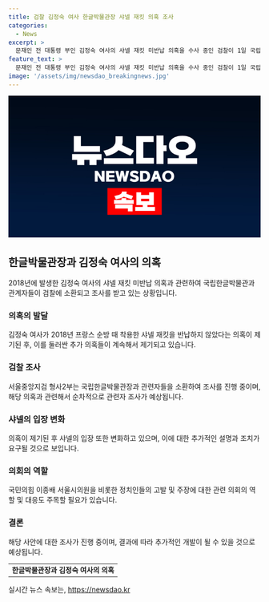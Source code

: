 ```yaml
---
title: 검찰 김정숙 여사 한글박물관장 샤넬 재킷 의혹 조사
categories:
  - News
excerpt: >
  문재인 전 대통령 부인 김정숙 여사의 샤넬 재킷 미반납 의혹을 수사 중인 검찰이 1일 국립한글박물관장 등을 소환했다. 김 여사의 프랑스 순방 때 착용한 샤넬 재킷과 샤넬의 기증 관련 논란, 그리고 예비비 지출 및 외유성 출장 관련 의혹에 대한 조사가 이뤄지고 있으며, 국민의힘 이종배 서울시의원이 관련 의혹을 검찰에 고발한 바 있다. 국민들의 이목을 끄는 사건으로 수사 결과에 관심이 집중되고 있다.
feature_text: >
  문재인 전 대통령 부인 김정숙 여사의 샤넬 재킷 미반납 의혹을 수사 중인 검찰이 1일 국립한글박물관장 등을 소환했다. 김 여사의 프랑스 순방 때 착용한 샤넬 재킷과 샤넬의 기증 관련 논란, 그리고 예비비 지출 및 외유성 출장 관련 의혹에 대한 조사가 이뤄지고 있으며, 국민의힘 이종배 서울시의원이 관련 의혹을 검찰에 고발한 바 있다. 국민들의 이목을 끄는 사건으로 수사 결과에 관심이 집중되고 있다.
image: '/assets/img/newsdao_breakingnews.jpg'
---
```


<p><img src="/assets/img/newsdao_breakingnews.jpg" alt="ontimetimes 속보" /></p>

<h2 data-ke-size="size26">한글박물관장과 김정숙 여사의 의혹</h2>

<p data-ke-size="size16">2018년에 발생한 김정숙 여사의 샤넬 재킷 미반납 의혹과 관련하여 국립한글박물관과 관계자들이 검찰에 소환되고 조사를 받고 있는 상황입니다.</p>

<h3><b>의혹의 발달</b></h3>

<p data-ke-size="size16">김정숙 여사가 2018년 프랑스 순방 때 착용한 샤넬 재킷을 반납하지 않았다는 의혹이 제기된 후, 이를 둘러싼 추가 의혹들이 계속해서 제기되고 있습니다.</p>

<h3><b>검찰 조사</b></h3>

<p data-ke-size="size16">서울중앙지검 형사2부는 국립한글박물관장과 관련자들을 소환하여 조사를 진행 중이며, 해당 의혹과 관련해서 순차적으로 관련자 조사가 예상됩니다.</p>

<h3><b>샤넬의 입장 변화</b></h3>

<p data-ke-size="size16">의혹이 제기된 후 샤넬의 입장 또한 변화하고 있으며, 이에 대한 추가적인 설명과 조치가 요구될 것으로 보입니다.</p>

<h3><b>의회의 역할</b></h3>

<p data-ke-size="size16">국민의힘 이종배 서울시의원을 비롯한 정치인들의 고발 및 주장에 대한 관련 의회의 역할 및 대응도 주목할 필요가 있습니다.</p>

<h3><b>결론</b></h3>

<p data-ke-size="size16">해당 사안에 대한 조사가 진행 중이며, 결과에 따라 추가적인 개발이 될 수 있을 것으로 예상됩니다.</p>

<table>
    <tbody>
        <tr>
            <td style="text-align: center; height: 17px;"><b>한글박물관장과 김정숙 여사의 의혹</b></td>
        </tr>
    </tbody>
</table>
실시간 뉴스 속보는, <a href="https://newsdao.kr" rel="dofollow">https://newsdao.kr</a>


